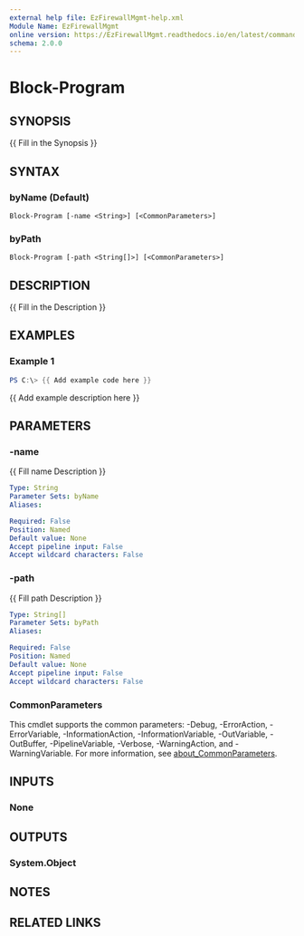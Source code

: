 ```yaml
---
external help file: EzFirewallMgmt-help.xml
Module Name: EzFirewallMgmt
online version: https://EzFirewallMgmt.readthedocs.io/en/latest/commands/Block-Program
schema: 2.0.0
---
```


# Block-Program

## SYNOPSIS
{{ Fill in the Synopsis }}

## SYNTAX

### byName (Default)
```
Block-Program [-name <String>] [<CommonParameters>]
```

### byPath
```
Block-Program [-path <String[]>] [<CommonParameters>]
```

## DESCRIPTION
{{ Fill in the Description }}

## EXAMPLES

### Example 1
```powershell
PS C:\> {{ Add example code here }}
```

{{ Add example description here }}

## PARAMETERS

### -name
{{ Fill name Description }}

```yaml
Type: String
Parameter Sets: byName
Aliases:

Required: False
Position: Named
Default value: None
Accept pipeline input: False
Accept wildcard characters: False
```

### -path
{{ Fill path Description }}

```yaml
Type: String[]
Parameter Sets: byPath
Aliases:

Required: False
Position: Named
Default value: None
Accept pipeline input: False
Accept wildcard characters: False
```

### CommonParameters
This cmdlet supports the common parameters: -Debug, -ErrorAction, -ErrorVariable, -InformationAction, -InformationVariable, -OutVariable, -OutBuffer, -PipelineVariable, -Verbose, -WarningAction, and -WarningVariable. For more information, see [about_CommonParameters](http://go.microsoft.com/fwlink/?LinkID=113216).

## INPUTS

### None

## OUTPUTS

### System.Object
## NOTES

## RELATED LINKS
